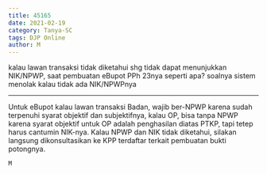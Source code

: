 ```yaml
---
title: 45165
date: 2021-02-19
category: Tanya-SC
tags: DJP Online
author: M
---
```


kalau lawan transaksi tidak diketahui shg tidak dapat menunjukkan NIK/NPWP, saat pembuatan eBupot PPh 23nya seperti apa? soalnya sistem menolak kalau tidak ada NIK/NPWPnya

---

Untuk eBupot kalau lawan transaksi Badan, wajib ber-NPWP karena sudah terpenuhi syarat objektif dan subjektifnya, kalau OP, bisa tanpa NPWP karena syarat objektif untuk OP adalah penghasilan diatas PTKP, tapi tetep harus cantumin NIK-nya. Kalau NPWP dan NIK tidak diketahui, silakan langsung dikonsultasikan ke KPP terdaftar terkait pembuatan bukti potongnya.

`M`
